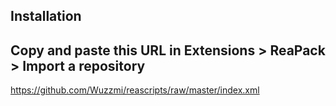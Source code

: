Installation
-----------------------------------------------------------------------
Copy and paste this URL in Extensions > ReaPack > Import a repository 
-----------------------------------------------------------------------
https://github.com/Wuzzmi/reascripts/raw/master/index.xml
